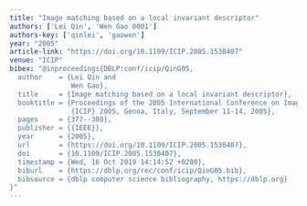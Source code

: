 ```yaml
---
title: "Image matching based on a local invariant descriptor"
authors: ['Lei Qin', 'Wen Gao 0001']
authors-key: ['qinlei', 'gaowen']
year: "2005"
article-link: "https://doi.org/10.1109/ICIP.2005.1530407"
venue: "ICIP"
bibex: "@inproceedings{DBLP:conf/icip/QinG05,
  author    = {Lei Qin and
               Wen Gao},
  title     = {Image matching based on a local invariant descriptor},
  booktitle = {Proceedings of the 2005 International Conference on Image Processing,
               {ICIP} 2005, Genoa, Italy, September 11-14, 2005},
  pages     = {377--380},
  publisher = {{IEEE}},
  year      = {2005},
  url       = {https://doi.org/10.1109/ICIP.2005.1530407},
  doi       = {10.1109/ICIP.2005.1530407},
  timestamp = {Wed, 16 Oct 2019 14:14:52 +0200},
  biburl    = {https://dblp.org/rec/conf/icip/QinG05.bib},
  bibsource = {dblp computer science bibliography, https://dblp.org}
}"
---
```

